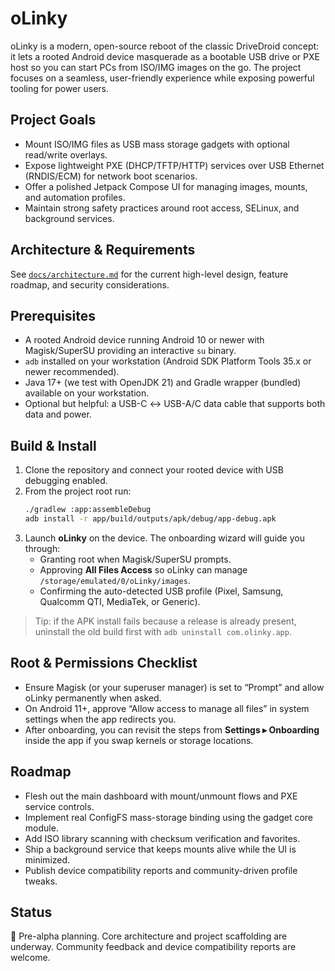 # oLinky

oLinky is a modern, open-source reboot of the classic DriveDroid concept: it lets a rooted Android device masquerade as a bootable USB drive or PXE host so you can start PCs from ISO/IMG images on the go. The project focuses on a seamless, user-friendly experience while exposing powerful tooling for power users.

## Project Goals
- Mount ISO/IMG files as USB mass storage gadgets with optional read/write overlays.
- Expose lightweight PXE (DHCP/TFTP/HTTP) services over USB Ethernet (RNDIS/ECM) for network boot scenarios.
- Offer a polished Jetpack Compose UI for managing images, mounts, and automation profiles.
- Maintain strong safety practices around root access, SELinux, and background services.

## Architecture & Requirements
See [`docs/architecture.md`](docs/architecture.md) for the current high-level design, feature roadmap, and security considerations.

## Prerequisites
- A rooted Android device running Android 10 or newer with Magisk/SuperSU providing an interactive `su` binary.
- `adb` installed on your workstation (Android SDK Platform Tools 35.x or newer recommended).
- Java 17+ (we test with OpenJDK 21) and Gradle wrapper (bundled) available on your workstation.
- Optional but helpful: a USB-C ↔ USB-A/C data cable that supports both data and power.

## Build & Install
1. Clone the repository and connect your rooted device with USB debugging enabled.
2. From the project root run:
	```bash
	./gradlew :app:assembleDebug
	adb install -r app/build/outputs/apk/debug/app-debug.apk
	```
3. Launch **oLinky** on the device. The onboarding wizard will guide you through:
	- Granting root when Magisk/SuperSU prompts.
	- Approving **All Files Access** so oLinky can manage `/storage/emulated/0/oLinky/images`.
	- Confirming the auto-detected USB profile (Pixel, Samsung, Qualcomm QTI, MediaTek, or Generic).

> Tip: if the APK install fails because a release is already present, uninstall the old build first with `adb uninstall com.olinky.app`.

## Root & Permissions Checklist
- Ensure Magisk (or your superuser manager) is set to “Prompt” and allow oLinky permanently when asked.
- On Android 11+, approve “Allow access to manage all files” in system settings when the app redirects you.
- After onboarding, you can revisit the steps from **Settings ▸ Onboarding** inside the app if you swap kernels or storage locations.

## Roadmap
- Flesh out the main dashboard with mount/unmount flows and PXE service controls.
- Implement real ConfigFS mass-storage binding using the gadget core module.
- Add ISO library scanning with checksum verification and favorites.
- Ship a background service that keeps mounts alive while the UI is minimized.
- Publish device compatibility reports and community-driven profile tweaks.

## Status
🚧 Pre-alpha planning. Core architecture and project scaffolding are underway. Community feedback and device compatibility reports are welcome.